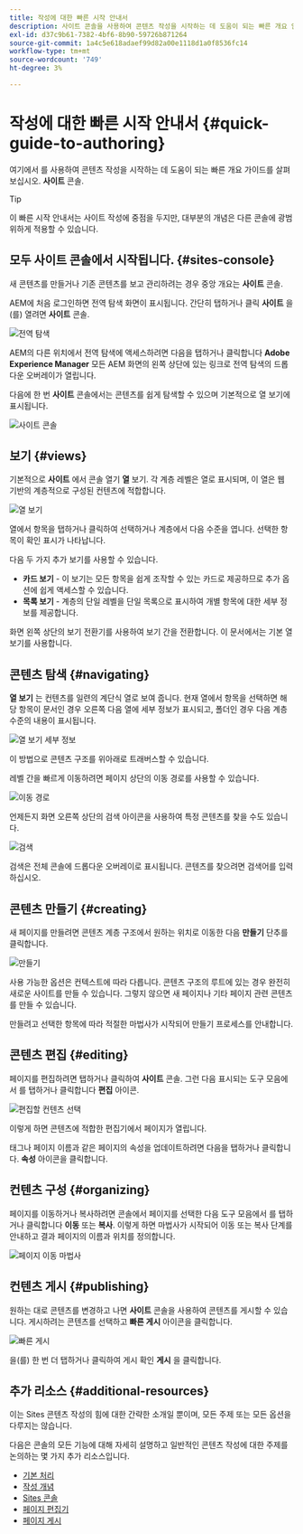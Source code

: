 ```yaml
---
title: 작성에 대한 빠른 시작 안내서
description: 사이트 콘솔을 사용하여 콘텐츠 작성을 시작하는 데 도움이 되는 빠른 개요 안내서를 보려면 여기에서 시작하십시오.
exl-id: d37c9b61-7382-4bf6-8b90-59726b871264
source-git-commit: 1a4c5e618adaef99d82a00e1118d1a0f8536fc14
workflow-type: tm+mt
source-wordcount: '749'
ht-degree: 3%

---
```



# 작성에 대한 빠른 시작 안내서 {#quick-guide-to-authoring}

여기에서 를 사용하여 콘텐츠 작성을 시작하는 데 도움이 되는 빠른 개요 가이드를 살펴보십시오. **사이트** 콘솔.

>[!TIP]
>
>이 빠른 시작 안내서는 사이트 작성에 중점을 두지만, 대부분의 개념은 다른 콘솔에 광범위하게 적용할 수 있습니다.

## 모두 사이트 콘솔에서 시작됩니다. {#sites-console}

새 콘텐츠를 만들거나 기존 콘텐츠를 보고 관리하려는 경우 중앙 개요는 **사이트** 콘솔.

AEM에 처음 로그인하면 전역 탐색 화면이 표시됩니다. 간단히 탭하거나 클릭 **사이트** 을(를) 열려면 **사이트** 콘솔.

![전역 탐색](assets/getting-started-global-navigation.png)

AEM의 다른 위치에서 전역 탐색에 액세스하려면 다음을 탭하거나 클릭합니다 **Adobe Experience Manager** 모든 AEM 화면의 왼쪽 상단에 있는 링크로 전역 탐색의 드롭다운 오버레이가 열립니다.

다음에 한 번 **사이트** 콘솔에서는 콘텐츠를 쉽게 탐색할 수 있으며 기본적으로 열 보기에 표시됩니다.

![사이트 콘솔](assets/getting-started-sites-console.png)

## 보기 {#views}

기본적으로 **사이트** 에서 콘솔 열기 **열** 보기. 각 계층 레벨은 열로 표시되며, 이 열은 웹 기반의 계층적으로 구성된 컨텐츠에 적합합니다.

![열 보기](assets/getting-started-column-view.png)

열에서 항목을 탭하거나 클릭하여 선택하거나 계층에서 다음 수준을 엽니다. 선택한 항목이 확인 표시가 나타납니다.

다음 두 가지 추가 보기를 사용할 수 있습니다.

* **카드 보기** - 이 보기는 모든 항목을 쉽게 조작할 수 있는 카드로 제공하므로 추가 옵션에 쉽게 액세스할 수 있습니다.
* **목록 보기** - 계층의 단일 레벨을 단일 목록으로 표시하여 개별 항목에 대한 세부 정보를 제공합니다.

화면 왼쪽 상단의 보기 전환기를 사용하여 보기 간을 전환합니다. 이 문서에서는 기본 열 보기를 사용합니다.

## 콘텐츠 탐색 {#navigating}

**열 보기** 는 컨텐츠를 일련의 계단식 열로 보여 줍니다. 현재 열에서 항목을 선택하면 해당 항목이 문서인 경우 오른쪽 다음 열에 세부 정보가 표시되고, 폴더인 경우 다음 계층 수준의 내용이 표시됩니다.

![열 보기 세부 정보](assets/getting-started-column-detail.png)

이 방법으로 콘텐츠 구조를 위아래로 트래버스할 수 있습니다.

레벨 간을 빠르게 이동하려면 페이지 상단의 이동 경로를 사용할 수 있습니다.

![이동 경로](assets/getting-started-breadcrumbs.png)

언제든지 화면 오른쪽 상단의 검색 아이콘을 사용하여 특정 콘텐츠를 찾을 수도 있습니다.

![검색](assets/getting-started-search.png)

검색은 전체 콘솔에 드롭다운 오버레이로 표시됩니다. 콘텐츠를 찾으려면 검색어를 입력하십시오.

## 콘텐츠 만들기 {#creating}

새 페이지를 만들려면 콘텐츠 계층 구조에서 원하는 위치로 이동한 다음 **만들기** 단추를 클릭합니다.

![만들기](assets/getting-started-create.png)

사용 가능한 옵션은 컨텍스트에 따라 다릅니다. 콘텐츠 구조의 루트에 있는 경우 완전히 새로운 사이트를 만들 수 있습니다. 그렇지 않으면 새 페이지나 기타 페이지 관련 콘텐츠를 만들 수 있습니다.

만들려고 선택한 항목에 따라 적절한 마법사가 시작되어 만들기 프로세스를 안내합니다.

## 콘텐츠 편집 {#editing}

페이지를 편집하려면 탭하거나 클릭하여 **사이트** 콘솔. 그런 다음 표시되는 도구 모음에서 를 탭하거나 클릭합니다 **편집** 아이콘.

![편집할 컨텐츠 선택](assets/getting-started-edit.png)

이렇게 하면 콘텐츠에 적합한 편집기에서 페이지가 열립니다.

태그나 페이지 이름과 같은 페이지의 속성을 업데이트하려면 다음을 탭하거나 클릭합니다. **속성** 아이콘을 클릭합니다.

## 컨텐츠 구성 {#organizing}

페이지를 이동하거나 복사하려면 콘솔에서 페이지를 선택한 다음 도구 모음에서 를 탭하거나 클릭합니다 **이동** 또는 **복사**. 이렇게 하면 마법사가 시작되어 이동 또는 복사 단계를 안내하고 결과 페이지의 이름과 위치를 정의합니다.

![페이지 이동 마법사](assets/getting-started-move-page.png)

## 컨텐츠 게시 {#publishing}

원하는 대로 콘텐츠를 변경하고 나면 **사이트** 콘솔을 사용하여 콘텐츠를 게시할 수 있습니다. 게시하려는 콘텐츠를 선택하고 **빠른 게시** 아이콘을 클릭합니다.

![빠른 게시](assets/getting-started-quick-publish.png)

을(를) 한 번 더 탭하거나 클릭하여 게시 확인 **게시** 을 클릭합니다.

## 추가 리소스 {#additional-resources}

이는 Sites 콘텐츠 작성의 힘에 대한 간략한 소개일 뿐이며, 모든 주제 또는 모든 옵션을 다루지는 않습니다.

다음은 콘솔의 모든 기능에 대해 자세히 설명하고 일반적인 콘텐츠 작성에 대한 주제를 논의하는 몇 가지 추가 리소스입니다.

* [기본 처리](/help/sites-cloud/authoring/basic-handling.md)
* [작성 개념](/help/sites-cloud/authoring/author-publish.md)
* [Sites 콘솔](/help/sites-cloud/authoring/sites-console/introduction.md)
* [페이지 편집기](/help/sites-cloud/authoring/page-editor/introduction.md)
* [페이지 게시](/help/sites-cloud/authoring/sites-console/publishing-pages.md)
